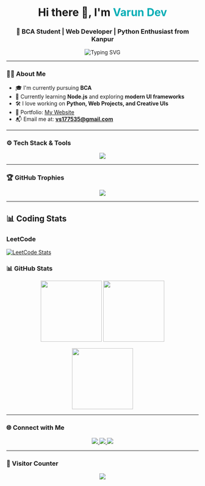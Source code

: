 <h1 align="center">Hi there 👋, I'm <span style="color:#00ADB5;">Varun Dev</span></h1>
<h3 align="center">🚀 BCA Student | Web Developer | Python Enthusiast from Kanpur</h3>

<p align="center">
  <img src="https://readme-typing-svg.herokuapp.com?font=Fira+Code&size=24&pause=1000&color=F72585&center=true&vCenter=true&width=650&lines=Full+Stack+Web+Developer;Python+%7C+C%2B%2B+Programmer;Always+Learning+New+Things...🚀;Love+building+cool+stuff!" alt="Typing SVG" />
</p>

---

### 🧑‍💻 About Me
- 🎓 I'm currently pursuing **BCA**
- 🌱 Currently learning **Node.js** and exploring **modern UI frameworks**
- 🛠️ I love working on **Python, Web Projects, and Creative UIs**
- 🔗 Portfolio: [My Website](https://varundve.github.io/portfolio/)
- 📬 Email me at: **vs177535@gmail.com**

---

### ⚙️ Tech Stack & Tools

<p align="center">
  <img src="https://skillicons.dev/icons?i=html,css,js,cpp,python,nodejs,tailwind,git,vscode&theme=light" />
</p>

---

### 🏆 GitHub Trophies

<p align="center">
  <img src="https://github-profile-trophy.vercel.app/?username=varundve&theme=radical&margin-w=10&no-frame=true" />
</p>

---
## 📊 Coding Stats

### LeetCode

[![LeetCode Stats](https://leetcard.jacoblin.cool/vedant_verma786?theme=dark&font=Roboto)](https://leetcode.com/amdYqdvuV8)

### 📊 GitHub Stats

<p align="center">
  <img src="https://github-readme-stats.vercel.app/api?username=varundve&show_icons=true&theme=tokyonight&hide_border=true" height="160"/>
  <img src="https://streak-stats.demolab.com?user=varundve&theme=tokyonight&hide_border=true" height="160"/>
</p>

<p align="center">
  <img src="https://github-readme-stats.vercel.app/api/top-langs/?username=varundve&layout=compact&theme=tokyonight&hide_border=true" height="160"/>
</p>

---

### 🌐 Connect with Me

<p align="center">
  <a href="https://www.linkedin.com/in/varun-dev-412329352">
    <img src="https://img.shields.io/badge/-LinkedIn-blue?style=for-the-badge&logo=linkedin&logoColor=white">
  </a>
  <a href="mailto:vs177535@gmail.com">
    <img src="https://img.shields.io/badge/-Gmail-D14836?style=for-the-badge&logo=gmail&logoColor=white">
  </a>
  <a href="https://varundve.github.io/portfolio/">
    <img src="https://img.shields.io/badge/-Portfolio-000000?style=for-the-badge&logo=google-chrome&logoColor=white">
  </a>
</p>

---

### 👀 Visitor Counter

<p align="center">
  <img src="https://komarev.com/ghpvc/?username=varundve&style=flat-square&color=brightgreen" />
</p>
